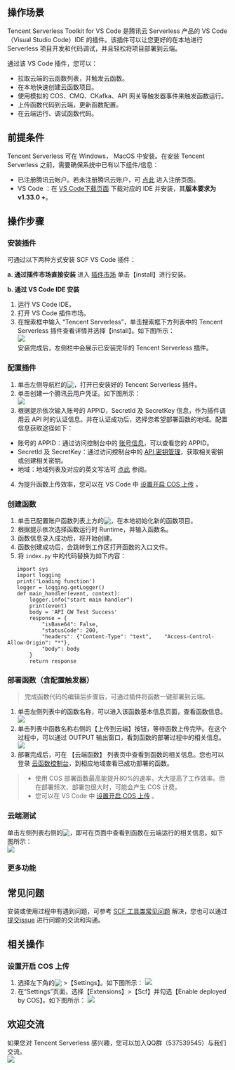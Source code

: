 ## 操作场景

Tencent Serverless Toolkit for VS Code 是腾讯云 Serverless 产品的 VS Code（Visual Studio Code）IDE 的插件。该插件可以让您更好的在本地进行 Serverless 项目开发和代码调试，并且轻松将项目部署到云端。

通过该 VS Code 插件，您可以：

- 拉取云端的云函数列表，并触发云函数。
- 在本地快速创建云函数项目。
- 使用模拟的 COS、CMQ、CKafka、API 网关等触发器事件来触发函数运行。
- 上传函数代码到云端，更新函数配置。
- 在云端运行、调试函数代码。

## 前提条件
Tencent Serverless 可在 Windows， MacOS 中安装。在安装 Tencent Serverless 之前，需要确保系统中已有以下组件/信息：
- 已注册腾讯云帐户。若未注册腾讯云账户，可 [点此](https://cloud.tencent.com/register) 进入注册页面。
- VS Code ：在 [VS Code下载页面](https://code.visualstudio.com/) 下载对应的 IDE 并安装，其**版本要求为 v1.33.0 +**。


## 操作步骤

### 安装插件
可通过以下两种方式安装 SCF VS Code 插件：  

**a. 通过插件市场直接安装**
进入 [插件市场](https://marketplace.visualstudio.com/items?itemName=tencentcloud.tencent-cloud-vscode-toolkit) 单击【install】进行安装。

**b. 通过 VS Code IDE 安装**
1. 运行 VS Code IDE。
2. 打开 VS Code 插件市场。
3. 在搜索框中输入 “Tencent Serverless”，单击搜索框下方列表中的 Tencent Serverless 插件查看详情并选择【install】。如下图所示：      
  ![](https://main.qcloudimg.com/raw/4d629d80bb03d4957213af44a4fb524c.png)    
  安装完成后，左侧栏中会展示已安装完毕的 Tencent Serverless 插件。


### 配置插件


1. 单击左侧导航栏的<img src="https://main.qcloudimg.com/raw/4395057dfb3a8f4a92c90ba7dff9b1c1.png" style="margin:-3px 0;">，打开已安装好的 Tencent Serverless 插件。
2. 单击创建一个腾讯云用户凭证。如下图所示：  
![](https://main.qcloudimg.com/raw/fca11ef6e54287f2ad400d34123872c9.png)
3. 根据提示依次输入账号的 APPID，SecretId 及 SecretKey 信息，作为插件调用云 API 时的认证信息。并在认证成功后，选择您希望部署函数的地域。配置信息获取途径如下：
 - 账号的 APPID：通过访问控制台中的 [账号信息](https://console.cloud.tencent.com/developer)，可以查看您的 APPID。
 - SecretId 及 SecretKey：通过访问控制台中的 [API 密钥管理](https://console.cloud.tencent.com/cam/capi)，获取相关密钥或创建相关密钥。
 - 地域：地域列表及对应的英文写法可 [点此](https://cloud.tencent.com/document/product/213/6091#.E4.B8.AD.E5.9B.BD.E5.A4.A7.E9.99.86.E5.8C.BA.E5.9F.9F) 参阅。

4. 为提升函数上传效率，您可以在 VS Code 中 [设置开启 COS 上传](#openCOS) 。


### 创建函数

1. 单击已配置账户函数列表上方的<img src="https://main.qcloudimg.com/raw/799da4ba342886d96d6a3e10681a2560.png" style="margin:-3px 0;">，在本地初始化新的函数项目。
2. 根据提示依次选择函数运行时 Runtime，并输入函数名。
3. 函数信息录入成功后，将开始创建。
4. 函数创建成功后，会跳转到工作区打开函数的入口文件。
5. 将 `index.py` 中的代码替换为如下内容：   
```
   import sys
   import logging
   print('Loading function')
   logger = logging.getLogger()
   def main_handler(event, context):
       logger.info("start main handler")
       print(event)
       body = 'API GW Test Success'
       response = {
           "isBase64": False,
           "statusCode": 200,
           "headers": {"Content-Type": "text",    "Access-Control-Allow-Origin": "*"},
           "body": body
       }
       return response
```


### 部署函数（含配置触发器）


> 完成函数代码的编辑后步骤后，可通过插件将函数一键部署到云端。

1. 单击左侧列表中的函数名称，可以进入该函数基本信息页面，查看函数信息。
![](https://main.qcloudimg.com/raw/0b830929feab34d609b00f59806a48b9.png)
2. 单击列表中函数名称右侧的【上传到云端】按钮，等待函数上传完毕。在这个过程中，可以通过 OUTPUT 输出窗口，看到函数的部署过程中的相关信息。
![](https://main.qcloudimg.com/raw/a597768d791603180f828deb1d7c197d.png)
3. 部署完成后，可在 【云端函数】 列表页中查看到函数的相关信息。您也可以登录 [云函数控制台](https://console.cloud.tencent.com/scf)，到相应地域查看已成功部署的函数。

>- 使用 COS 部署函数最高能提升80%的速率，大大提高了工作效率。但在部署频次、部署包很大时，可能会产生 COS 计费。
>- 您可以在 VS Code 中 [设置开启 COS 上传](#openCOS) 。


### 云端测试

单击左侧列表右侧的<img src="https://main.qcloudimg.com/raw/fef0ef2e04f094c5b3a390e6d78672c0.png" style="margin:-3px 0;">，即可在页面中查看到函数在云端运行的相关信息。如下图所示：    
![](https://main.qcloudimg.com/raw/2c7fb7f915028f4187265af6aef44aaf.png)



### 更多功能

## 常见问题  

安装或使用过程中有遇到问题，可参考 [SCF 工具类常见问题](https://cloud.tencent.com/document/product/583/33456) 解决，您也可以通过 [提交issue](https://github.com/tencentyun/tencent-cloud-vscode-toolkit/issues/new) 进行问题的交流和沟通。    

## 相关操作

<span id="openCOS"></span>
### 设置开启 COS 上传
1. 选择左下角的<img src="https://main.qcloudimg.com/raw/20fd46098cf037eb003dc41f1f913313.png" style="margin:-3px 0px;"/> >【Settings】。如下图所示：
    ![](https://main.qcloudimg.com/raw/e9e1f63819d29d86d8f9cae9cbb9e31a.png)
2. 在“Settings”页面，选择【Extensions】>【Scf】并勾选【Enable deployed by COS】。如下图所示：
    ![](https://main.qcloudimg.com/raw/05ca88747213e5a102747683dc20233a.png)



## 欢迎交流<span id="welcome"></span>
如果您对 Tencent Serverless 感兴趣，您可以加入QQ群（537539545）与我们交流。    
![](https://main.qcloudimg.com/raw/bc881547d1cd2043ecf1b286c70f7319.png)